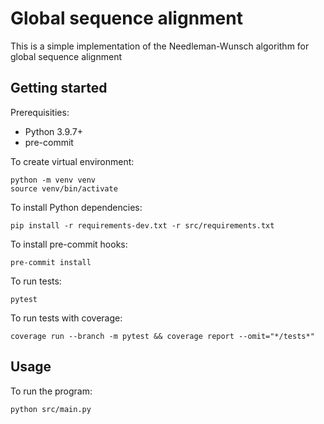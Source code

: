 # Global sequence alignment

This is a simple implementation of the Needleman-Wunsch algorithm for global sequence alignment

## Getting started

Prerequisities:
- Python 3.9.7+
- pre-commit

To create virtual environment:

    python -m venv venv
    source venv/bin/activate

To install Python dependencies:

    pip install -r requirements-dev.txt -r src/requirements.txt

To install pre-commit hooks:

    pre-commit install

To run tests:

    pytest

To run tests with coverage:

    coverage run --branch -m pytest && coverage report --omit="*/tests*"

## Usage

To run the program:

    python src/main.py
